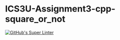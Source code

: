 # ICS3U-Assignment3-cpp-square_or_not

[![GitHub's Super Linter](https://github.com/Rohnin-Barrette/ICS3U-Assignment3-cpp-square_or_not/workflows/GitHub's%20Super%20Linter/badge.svg)](https://github.com/Rohnin-Barrette/ICS3U-Assignment3-cpp-square_or_not/actions)
